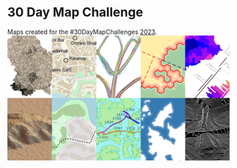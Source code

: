 # 30 Day Map Challenge

Maps created for the #30DayMapChallenges [2023](2023).
[![Mosaic of 2023 maps completed](2023/2023_overview.png)](2023)

